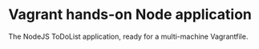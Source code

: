 # Vagrant hands-on Node application

The NodeJS ToDoList application, ready for a multi-machine Vagrantfile.
